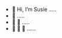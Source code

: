 - 👋 Hi, I’m Susie .....
- 👋 .....
- 👋 👋 .....
- 👋 👋 👋 ......

<!---
susj0/susj0 is a ✨ special ✨ repository because its `README.md` (this file) appears on your GitHub profile.
You can click the Preview link to take a look at your changes.
--->
